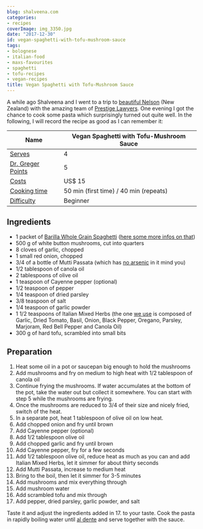 ```yaml
---
blog: shalveena.com
categories:
- recipes
coverImage: img_3350.jpg
date: "2017-12-30"
id: vegan-spaghetti-with-tofu-mushroom-sauce
tags:
- bolognese
- italian-food
- maxs-favourites
- spaghetti
- tofu-recipes
- vegan-recipes
title: Vegan Spaghetti with Tofu-Mushroom Sauce
---
```


A while ago Shalveena and I went to a trip to [beautiful Nelson](https://flipflopsonly.wordpress.com/2013/04/01/fear-less-driving-to-nelson-new-zealand/) (New Zealand) with the amazing team of [Prestige Lawyers](https://prestige.law/). One evening I got the chance to cook some pasta which surprisingly turned out quite well. In the following, I will record the recipe as good as I can remember it:

| Name | Vegan Spaghetti with Tofu-Mushroom Sauce |
| --- | --- |
| [Serves](http://shalveena.com/serving-sizes/) | 4 |
| [Dr. Greger Points](http://shalveena.com/dr-greger-points/) | 5 |
| [Costs](http://shalveena.com/costs/) | US$ 15 |
| [Cooking time](http://shalveena.com/cooking-times/) | 50 min (first time) / 40 min (repeats) |
| [Difficulty](http://shalveena.com/difficulty-levels/) | Beginner |

## Ingredients

- 1 packet of [Barilla Whole Grain Spaghetti](https://www.barilla.com/en-us/products/pasta/whole-grain/whole-grain-spaghetti) ([here some more infos on that](http://www.biteofthebest.com/barilla-whole-grain-pasta/))
- 500 g of white button mushrooms, cut into quarters
- 8 cloves of garlic, chopped
- 1 small red onion, chopped
- 3/4 of a bottle of Mutti Passata (which has [no arsenic](https://www.davidpuente.it/blog/2017/11/16/bufala-ritirate-confezioni-della-passata-mutti-ce-arsenico/) in it mind you)
- 1/2 tablespoon of canola oil
- 2 tablespoons of olive oil
- 1 teaspoon of Cayenne pepper (optional)
- 1/2 teaspoon of pepper
- 1/4 teaspoon of dried parsley
- 3/8 teaspoon of salt
- 1/4 teaspoon of garlic powder
- 1 1/2 teaspoons of Italian Mixed Herbs (the one [we use](https://www.woolworths.com.au/Shop/ProductDetails/210354/hoyts-italian-herb-mix) is composed of Garlic, Dried Tomato, Basil, Onion, Black Pepper, Oregano, Parsley, Marjoram, Red Bell Pepper and Canola Oil)
- 300 g of hard tofu, scrambled into small bits

## Preparation

1. Heat some oil in a pot or saucepan big enough to hold the mushrooms
2. Add mushrooms and fry on medium to high heat with 1/2 tablespoon of canola oil
3. Continue frying the mushrooms. If water accumulates at the bottom of the pot, take the water out but collect it somewhere. You can start with step 5 while the mushrooms are frying.
4. Once the mushrooms are reduced to 3/4 of their size and nicely fried, switch of the heat.
5. In a separate pot, heat 1 tablespoon of olive oil on low heat.
6. Add chopped onion and fry until brown
7. Add Cayenne pepper (optional)
8. Add 1/2 tablespoon olive oil
9. Add chopped garlic and fry until brown
10. Add Cayenne pepper, fry for a few seconds
11. Add 1/2 tablespoon olive oil, reduce heat as much as you can and add Italian Mixed Herbs, let it simmer for about thirty seconds
12. Add Mutti Passata, increase to medium heat
13. Bring to the boil, then let it simmer for 3-5 minutes
14. Add mushrooms and mix everything through
15. Add mushroom water
16. Add scrambled tofu and mix through
17. Add pepper, dried parsley, garlic powder, and salt

Taste it and adjust the ingredients added in 17. to your taste. Cook the pasta in rapidly boiling water until [al dente](https://toscanaslc.com/blog/al-dente-perfect-bite/) and serve together with the sauce.
